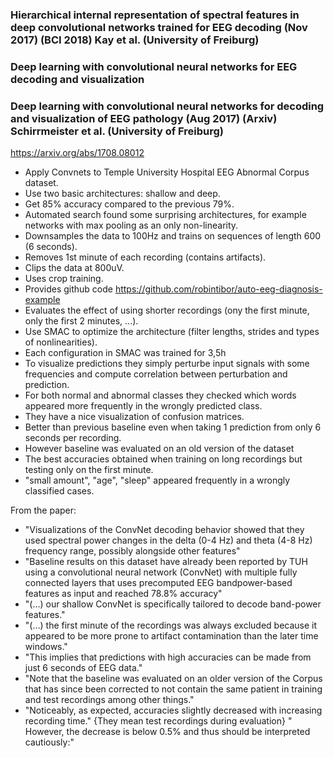 ### Hierarchical internal representation of spectral features in deep convolutional networks trained for EEG decoding (Nov 2017) (BCI 2018) Kay et al. (University of Freiburg)


### Deep learning with convolutional neural networks for EEG decoding and visualization

### Deep learning with convolutional neural networks for decoding and visualization of EEG pathology (Aug 2017) (Arxiv) Schirrmeister et al. (University of Freiburg)
https://arxiv.org/abs/1708.08012
- Apply Convnets to Temple University Hospital EEG Abnormal Corpus dataset.
- Use two basic architectures: shallow and deep.
- Get 85% accuracy compared to the previous 79%.
- Automated search found some surprising architectures, for example networks with max pooling as an only non-linearity.
- Downsamples the data to 100Hz and trains on sequences of length 600 (6 seconds). 
- Removes 1st minute of each recording (contains artifacts).
- Clips the data at 800uV.
- Uses crop training. 
- Provides github code https://github.com/robintibor/auto-eeg-diagnosis-example
- Evaluates the effect of using shorter recordings (ony the first minute, only the first 2 minutes, ...).
- Use SMAC to optimize the architecture (filter lengths, strides and types of nonlinearities).
- Each configuration in SMAC was trained for 3,5h
- To visualize predictions they simply perturbe input signals with some frequencies and compute correlation between perturbation and prediction.
- For both normal and abnormal classes they checked which words appeared more frequently in the wrongly predicted class.
- They have a nice visualization of confusion matrices.
- Better than previous baseline even when taking 1 prediction from only 6 seconds per recording. 
- However baseline was evaluated on an old version of the dataset 
- The best accuracies obtained when training on long recordings but testing only on the first minute.
- "small amount", "age", "sleep" appeared frequently in a wrongly classified cases. 


From the paper:
- "Visualizations of the ConvNet decoding behavior showed that they used spectral power changes in the delta (0-4 Hz) and theta (4-8 Hz) frequency range, possibly alongside other features"
- "Baseline results on this dataset have already been reported by TUH using a convolutional neural network (ConvNet) with multiple fully connected layers that uses precomputed EEG bandpower-based features as input and reached 78.8% accuracy"
- "(...) our shallow ConvNet is specifically tailored to decode band-power features."
- "(...) the first minute of the recordings was always excluded because it appeared to be more prone to artifact contamination than the later time windows."
- "This implies that predictions with high accuracies can be made from just 6 seconds of EEG data."
- "Note that the baseline was evaluated on an older version of the Corpus that has since been corrected to not contain the same patient in training and test recordings among other things."
- "Noticeably, as expected, accuracies slightly decreased with increasing recording time." {They mean test recordings during evaluation} " However, the decrease is below 0.5% and thus should be interpreted cautiously:"
